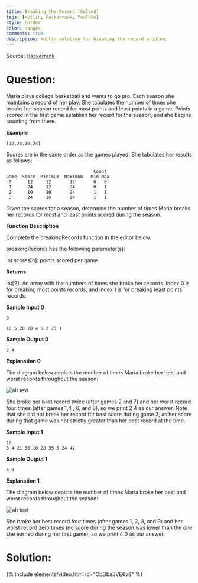 ```yaml
---
title: Breaking the Record [Solved]
tags: [Kotlin, Hackerrank, YouTube]
style: border
color: danger
comments: true
description: Kotlin solution for breaking the record problem.
---
```


Source: [Hackerrank](https://www.hackerrank.com/challenges/breaking-best-and-worst-records/problem)

# Question:

Maria plays college basketball and wants to go pro. Each season she maintains a record of her play. She tabulates the number of times she breaks her season record for most points and least points in a game. Points scored in the first game establish her record for the season, and she begins counting from there.

**Example**
```
[12,24,10,24]
```

Scores are in the same order as the games played. She tabulates her results as follows:

                                     Count
    Game  Score  Minimum  Maximum   Min Max
     0      12     12       12       0   0
     1      24     12       24       0   1
     2      10     10       24       1   1
     3      24     10       24       1   1

Given the scores for a season, determine the number of times Maria breaks her records for most and least points scored during the season.

**Function Description**

Complete the breakingRecords function in the editor below.

breakingRecords has the following parameter(s):

int scores[n]: points scored per game

**Returns**

int[2]: An array with the numbers of times she broke her records. Index 0 is for breaking most points records, and index 1 is for breaking least points records.

**Sample Input 0**

```
9

10 5 20 20 4 5 2 25 1
```

**Sample Output 0**
```
2 4
```

**Explanation 0**

The diagram below depicts the number of times Maria broke her best and worst records throughout the season:

![alt text](https://s3.amazonaws.com/hr-assets/0/1487360234-6bca5c518d-breakingbest3.png "explanation")

She broke her best record twice (after games 2 and 7) and her worst record four times (after games 1,4 , 6, and 8), so we print 2 4 as our answer. Note that she did not break her record for best score during game 3, as her score during that game was not strictly greater than her best record at the time.

**Sample Input 1**
```
10
3 4 21 36 10 28 35 5 24 42
```

**Sample Output 1**
```
4 0
```

**Explanation 1**

The diagram below depicts the number of times Maria broke her best and worst records throughout the season:

![alt text](https://s3.amazonaws.com/hr-assets/0/1487360375-aee4388234-breakingbest5.png "explanation")

She broke her best record four times (after games 1, 2, 3, and 9) and her worst record zero times (no score during the season was lower than the one she earned during her first game), so we print 4 0 as our answer.

# Solution:
{% include elements/video.html id="ObDba5VE6v8" %}